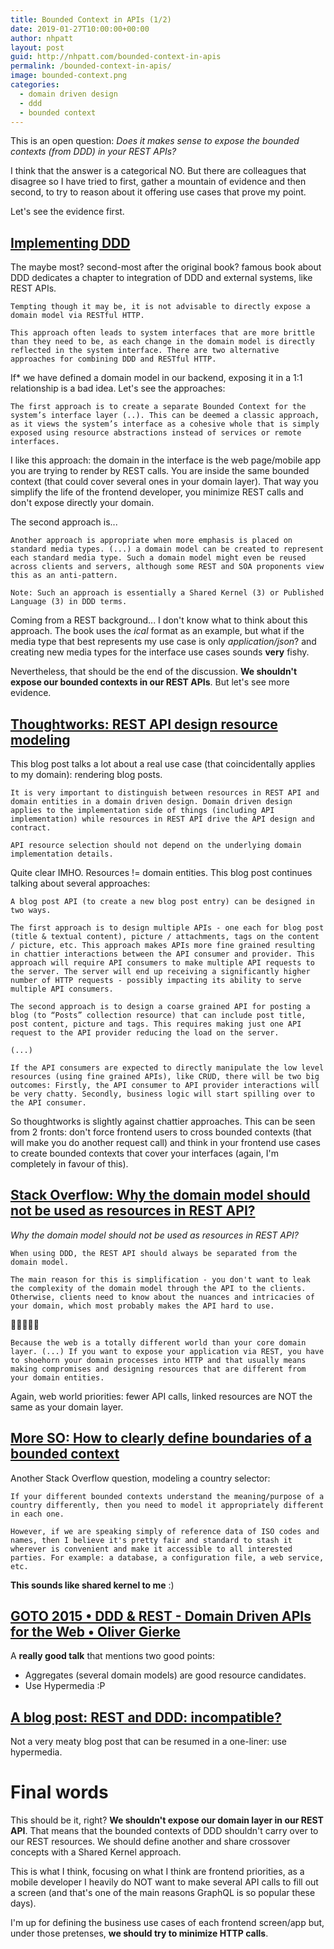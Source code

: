 ```yaml
---
title: Bounded Context in APIs (1/2)
date: 2019-01-27T10:00:00+00:00
author: nhpatt
layout: post
guid: http://nhpatt.com/bounded-context-in-apis
permalink: /bounded-context-in-apis/
image: bounded-context.png
categories:
  - domain driven design
  - ddd
  - bounded context
---
```


This is an open question: *Does it makes sense to expose the bounded contexts (from DDD) in your REST APIs?*

I think that the answer is a categorical NO. But there are colleagues that disagree so I have tried to first, gather a mountain of evidence and then second, to try to reason about it offering use cases that prove my point.

Let's see the evidence first.

## [Implementing DDD](https://www.goodreads.com/book/show/15756865-implementing-domain-driven-design)

The maybe most? second-most after the original book? famous book about DDD dedicates a chapter to integration of DDD and external systems, like REST APIs. 

    Tempting though it may be, it is not advisable to directly expose a domain model via RESTful HTTP. 
    
    This approach often leads to system interfaces that are more brittle than they need to be, as each change in the domain model is directly reflected in the system interface. There are two alternative approaches for combining DDD and RESTful HTTP.
    
If* we have defined a domain model in our backend, exposing it in a 1:1 relationship is a bad idea. Let's see the approaches: 

    The first approach is to create a separate Bounded Context for the system’s interface layer (..). This can be deemed a classic approach, as it views the system’s interface as a cohesive whole that is simply exposed using resource abstractions instead of services or remote interfaces. 
    
I like this approach: the domain in the interface is the web page/mobile app you are trying to render by REST calls. You are inside the same bounded context (that could cover several ones in your domain layer). That way you simplify the life of the frontend developer, you minimize REST calls and don't expose directly your domain.

The second approach is...

    Another approach is appropriate when more emphasis is placed on standard media types. (...) a domain model can be created to represent each standard media type. Such a domain model might even be reused across clients and servers, although some REST and SOA proponents view this as an anti-pattern. 
    
    Note: Such an approach is essentially a Shared Kernel (3) or Published Language (3) in DDD terms.
    
Coming from a REST background... I don't know what to think about this approach. The book uses the *ical* format as an example, but what if the media type that best represents my use case is only *application/json*? and creating new media types for the interface use cases sounds **very** fishy.

Nevertheless, that should be the end of the discussion. **We shouldn't expose our bounded contexts in our REST APIs**. But let's see more evidence.

## [Thoughtworks: REST API design resource modeling](https://www.thoughtworks.com/insights/blog/rest-api-design-resource-modeling)

This blog post talks a lot about a real use case (that coincidentally applies to my domain): rendering blog posts.

    It is very important to distinguish between resources in REST API and domain entities in a domain driven design. Domain driven design applies to the implementation side of things (including API implementation) while resources in REST API drive the API design and contract. 
    
    API resource selection should not depend on the underlying domain implementation details.
    
Quite clear IMHO. Resources != domain entities. This blog post continues talking about several approaches:

    A blog post API (to create a new blog post entry) can be designed in two ways. 
    
    The first approach is to design multiple APIs - one each for blog post (title & textual content), picture / attachments, tags on the content / picture, etc. This approach makes APIs more fine grained resulting in chattier interactions between the API consumer and provider. This approach will require API consumers to make multiple API requests to the server. The server will end up receiving a significantly higher number of HTTP requests - possibly impacting its ability to serve multiple API consumers.
     
    The second approach is to design a coarse grained API for posting a blog (to “Posts” collection resource) that can include post title, post content, picture and tags. This requires making just one API request to the API provider reducing the load on the server.
    
    (...)
    
    If the API consumers are expected to directly manipulate the low level resources (using fine grained APIs), like CRUD, there will be two big outcomes: Firstly, the API consumer to API provider interactions will be very chatty. Secondly, business logic will start spilling over to the API consumer.
    
So thoughtworks is slightly against chattier approaches. This can be seen from 2 fronts: don't force frontend users to cross bounded contexts (that will make you do another request call) and think in your frontend use cases to create bounded contexts that cover your interfaces (again, I'm completely in favour of this).

## [Stack Overflow: Why the domain model should not be used as resources in REST API?](https://stackoverflow.com/questions/33970716/why-the-domain-model-should-not-be-used-as-resources-in-rest-api)  
    
*Why the domain model should not be used as resources in REST API?*

    When using DDD, the REST API should always be separated from the domain model.

    The main reason for this is simplification - you don't want to leak the complexity of the domain model through the API to the clients. Otherwise, clients need to know about the nuances and intricacies of your domain, which most probably makes the API hard to use.
    
👏👏👏👏👏

    Because the web is a totally different world than your core domain layer. (...) If you want to expose your application via REST, you have to shoehorn your domain processes into HTTP and that usually means making compromises and designing resources that are different from your domain entities.
    
Again, web world priorities: fewer API calls, linked resources are NOT the same as your domain layer.
 
## [More SO: How to clearly define boundaries of a bounded context](https://softwareengineering.stackexchange.com/questions/316819/how-to-clearly-define-boundaries-of-a-bounded-context)

Another Stack Overflow question, modeling a country selector:

    If your different bounded contexts understand the meaning/purpose of a country differently, then you need to model it appropriately different in each one. 
    
    However, if we are speaking simply of reference data of ISO codes and names, then I believe it's pretty fair and standard to stash it wherever is convenient and make it accessible to all interested parties. For example: a database, a configuration file, a web service, etc.
    
**This sounds like shared kernel to me** :)

## [GOTO 2015 • DDD & REST - Domain Driven APIs for the Web • Oliver Gierke](https://www.youtube.com/watch?v=1RgXgZcj5nM)

A **really good talk** that mentions two good points:

* Aggregates (several domain models) are good resource candidates.
* Use Hypermedia :P

## [A blog post: REST and DDD: incompatible?](http://dontpanic.42.nl/2012/04/rest-and-ddd-incompatible.html)

Not a very meaty blog post that can be resumed in a one-liner: use hypermedia.

# Final words

This should be it, right? **We shouldn't expose our domain layer in our REST API**. That means that the bounded contexts of DDD shouldn't carry over to our REST resources. We should define another and share crossover concepts with a Shared Kernel approach.

This is what I think, focusing on what I think are frontend priorities, as a mobile developer I heavily do NOT want to make several API calls to fill out a screen (and that's one of the main reasons GraphQL is so popular these days).

I'm up for defining the business use cases of each frontend screen/app but, under those pretenses, **we should try to minimize HTTP calls**.